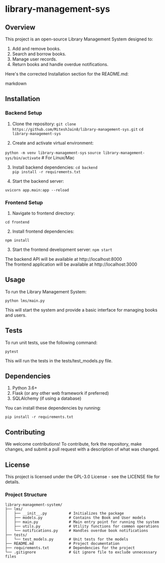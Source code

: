 # library-management-sys

## Overview
This project is an open-source Library Management System designed to:
1. Add and remove books.
2. Search and borrow books.
3. Manage user records.
4. Return books and handle overdue notifications.

Here's the corrected Installation section for the README.md:

markdown


## Installation

### Backend Setup
1. Clone the repository:
`git clone https://github.com/MiteshJain8/library-management-sys.git`
`cd library-management-sys`


2. Create and activate virtual environment:

`python -m venv library-management-sys`
`source library-management-sys/bin/activate`  # For Linux/Mac


3. Install backend dependencies:
`cd backend`  
`pip install -r requirements.txt`  


4. Start the backend server:

`uvicorn app.main:app --reload`


### Frontend Setup
1. Navigate to frontend directory:

`cd frontend`


2. Install frontend dependencies:

`npm install` 


3. Start the frontend development server:
`npm start`


The backend API will be available at http://localhost:8000  
The frontend application will be available at http://localhost:3000

## Usage
To run the Library Management System:

    python lms/main.py

This will start the system and provide a basic interface for managing books and users.

## Tests
To run unit tests, use the following command:

    pytest

This will run the tests in the tests/test_models.py file.

## Dependencies

1. Python 3.6+
2. Flask (or any other web framework if preferred)
3. SQLAlchemy (if using a database)

You can install these dependencies by running:

    pip install -r requirements.txt


## Contributing
We welcome contributions! To contribute, fork the repository, make changes, and submit a pull request with a description of what was changed.

## License
This project is licensed under the GPL-3.0 License - see the LICENSE file for details.

### Project Structure

```plaintext
library-management-system/
├── lms/
│   ├── __init__.py          # Initializes the package
│   ├── models.py            # Contains the Book and User models
│   ├── main.py              # Main entry point for running the system
│   ├── utils.py             # Utility functions for common operations
│   └── notifications.py     # Handles overdue book notifications
├── tests/
│   └── test_models.py       # Unit tests for the models
├── README.md                # Project documentation
├── requirements.txt         # Dependencies for the project
└── .gitignore               # Git ignore file to exclude unnecessary files
